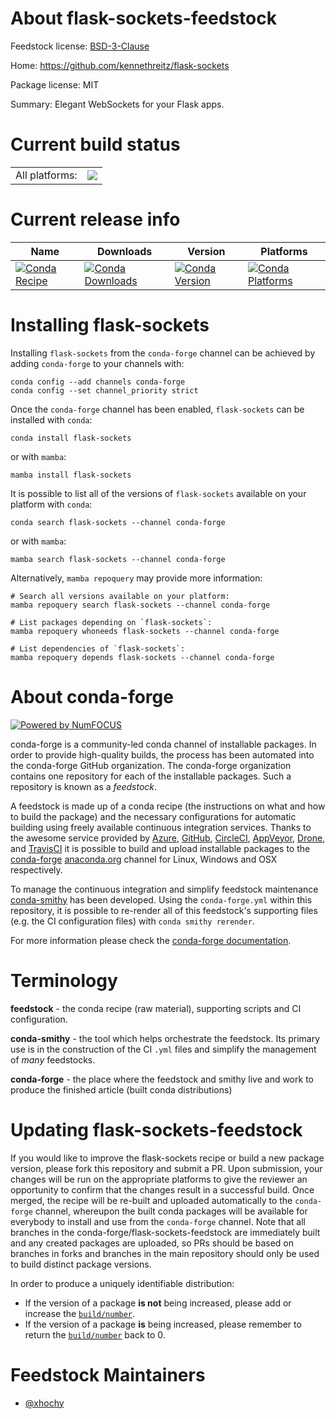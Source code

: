 About flask-sockets-feedstock
=============================

Feedstock license: [BSD-3-Clause](https://github.com/conda-forge/flask-sockets-feedstock/blob/main/LICENSE.txt)

Home: https://github.com/kennethreitz/flask-sockets

Package license: MIT

Summary: Elegant WebSockets for your Flask apps.

Current build status
====================


<table><tr><td>All platforms:</td>
    <td>
      <a href="https://dev.azure.com/conda-forge/feedstock-builds/_build/latest?definitionId=8557&branchName=main">
        <img src="https://dev.azure.com/conda-forge/feedstock-builds/_apis/build/status/flask-sockets-feedstock?branchName=main">
      </a>
    </td>
  </tr>
</table>

Current release info
====================

| Name | Downloads | Version | Platforms |
| --- | --- | --- | --- |
| [![Conda Recipe](https://img.shields.io/badge/recipe-flask--sockets-green.svg)](https://anaconda.org/conda-forge/flask-sockets) | [![Conda Downloads](https://img.shields.io/conda/dn/conda-forge/flask-sockets.svg)](https://anaconda.org/conda-forge/flask-sockets) | [![Conda Version](https://img.shields.io/conda/vn/conda-forge/flask-sockets.svg)](https://anaconda.org/conda-forge/flask-sockets) | [![Conda Platforms](https://img.shields.io/conda/pn/conda-forge/flask-sockets.svg)](https://anaconda.org/conda-forge/flask-sockets) |

Installing flask-sockets
========================

Installing `flask-sockets` from the `conda-forge` channel can be achieved by adding `conda-forge` to your channels with:

```
conda config --add channels conda-forge
conda config --set channel_priority strict
```

Once the `conda-forge` channel has been enabled, `flask-sockets` can be installed with `conda`:

```
conda install flask-sockets
```

or with `mamba`:

```
mamba install flask-sockets
```

It is possible to list all of the versions of `flask-sockets` available on your platform with `conda`:

```
conda search flask-sockets --channel conda-forge
```

or with `mamba`:

```
mamba search flask-sockets --channel conda-forge
```

Alternatively, `mamba repoquery` may provide more information:

```
# Search all versions available on your platform:
mamba repoquery search flask-sockets --channel conda-forge

# List packages depending on `flask-sockets`:
mamba repoquery whoneeds flask-sockets --channel conda-forge

# List dependencies of `flask-sockets`:
mamba repoquery depends flask-sockets --channel conda-forge
```


About conda-forge
=================

[![Powered by
NumFOCUS](https://img.shields.io/badge/powered%20by-NumFOCUS-orange.svg?style=flat&colorA=E1523D&colorB=007D8A)](https://numfocus.org)

conda-forge is a community-led conda channel of installable packages.
In order to provide high-quality builds, the process has been automated into the
conda-forge GitHub organization. The conda-forge organization contains one repository
for each of the installable packages. Such a repository is known as a *feedstock*.

A feedstock is made up of a conda recipe (the instructions on what and how to build
the package) and the necessary configurations for automatic building using freely
available continuous integration services. Thanks to the awesome service provided by
[Azure](https://azure.microsoft.com/en-us/services/devops/), [GitHub](https://github.com/),
[CircleCI](https://circleci.com/), [AppVeyor](https://www.appveyor.com/),
[Drone](https://cloud.drone.io/welcome), and [TravisCI](https://travis-ci.com/)
it is possible to build and upload installable packages to the
[conda-forge](https://anaconda.org/conda-forge) [anaconda.org](https://anaconda.org/)
channel for Linux, Windows and OSX respectively.

To manage the continuous integration and simplify feedstock maintenance
[conda-smithy](https://github.com/conda-forge/conda-smithy) has been developed.
Using the ``conda-forge.yml`` within this repository, it is possible to re-render all of
this feedstock's supporting files (e.g. the CI configuration files) with ``conda smithy rerender``.

For more information please check the [conda-forge documentation](https://conda-forge.org/docs/).

Terminology
===========

**feedstock** - the conda recipe (raw material), supporting scripts and CI configuration.

**conda-smithy** - the tool which helps orchestrate the feedstock.
                   Its primary use is in the construction of the CI ``.yml`` files
                   and simplify the management of *many* feedstocks.

**conda-forge** - the place where the feedstock and smithy live and work to
                  produce the finished article (built conda distributions)


Updating flask-sockets-feedstock
================================

If you would like to improve the flask-sockets recipe or build a new
package version, please fork this repository and submit a PR. Upon submission,
your changes will be run on the appropriate platforms to give the reviewer an
opportunity to confirm that the changes result in a successful build. Once
merged, the recipe will be re-built and uploaded automatically to the
`conda-forge` channel, whereupon the built conda packages will be available for
everybody to install and use from the `conda-forge` channel.
Note that all branches in the conda-forge/flask-sockets-feedstock are
immediately built and any created packages are uploaded, so PRs should be based
on branches in forks and branches in the main repository should only be used to
build distinct package versions.

In order to produce a uniquely identifiable distribution:
 * If the version of a package **is not** being increased, please add or increase
   the [``build/number``](https://docs.conda.io/projects/conda-build/en/latest/resources/define-metadata.html#build-number-and-string).
 * If the version of a package **is** being increased, please remember to return
   the [``build/number``](https://docs.conda.io/projects/conda-build/en/latest/resources/define-metadata.html#build-number-and-string)
   back to 0.

Feedstock Maintainers
=====================

* [@xhochy](https://github.com/xhochy/)

